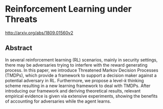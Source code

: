 # Reinforcement Learning under Threats
http://arxiv.org/abs/1809.01560v2
## Abstract
In several reinforcement learning (RL) scenarios, mainly in security settings, there may be adversaries trying to interfere with the reward generating process. In this paper, we introduce Threatened Markov Decision Processes (TMDPs), which provide a framework to support a decision maker against a potential adversary in RL. Furthermore, we propose a level-$k$ thinking scheme resulting in a new learning framework to deal with TMDPs. After introducing our framework and deriving theoretical results, relevant empirical evidence is given via extensive experiments, showing the benefits of accounting for adversaries while the agent learns.